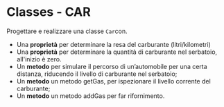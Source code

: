 # Classes - CAR
Progettare e realizzare una classe `Car`con.
- Una **proprietà** per determinare la resa del carburante (litri/kilometri)
- Una **proprietà** per determinare la quantità di carburante nel serbatoio, all'inizio è zero. 
- Un **metodo** per simulare il percorso di un’automobile per una certa distanza, riducendo il livello di carburante nel serbatoio;
- Un **metodo** un metodo getGas, per ispezionare il livello corrente del carburante; 
- Un **metodo** un metodo addGas per far rifornimento. 
